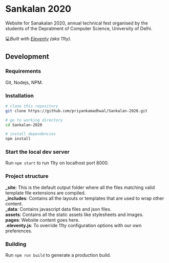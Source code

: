 # Sankalan 2020
Website for Sanakalan 2020, annual technical fest organised by the students of the Depratment of Computer Science, University of Delhi.

:computer:*Built with [Eleventy](https://www.11ty.io/) (aka 11ty).*

## Development

### Requirements
Git, Nodejs, NPM.

### Installation
``` bash
# clone this repository
git clone https://github.com/priyankamadhwal/Sankalan-2020.git

# go to working directory
cd Sankalan-2020

# install dependencies
npm install
```

### Start the local dev server
Run ```npm start``` to run 11ty on localhost port 8000.

### Project structure
**_site**: This is the default output folder where all the files matching valid template file extensions are compiled.    
**_includes**: Contains all the layouts or templates that are used to wrap other content.    
**_data**: Contains javascript data files and json files.    
**assets**: Contains all the static assets like stylesheets and images.      
**pages**: Website content goes here.     
**.eleventy.js**: To override 11ty configuration options with our own preferences.      


### Building
Run ```npm run build``` to generate a production build.
